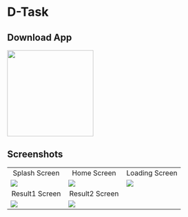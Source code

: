 # D-Task



## Download App
<a href="https://github.com/Ahmedshiref72/d_task/releases/download/tag1/D-task.apk"><img src="https://playerzon.com/asset/download.png" width="200"></img></a>

## Screenshots
<table width="100%">
<tr>
<td width="33.3%" align="center">
Splash Screen
</td>
<td width="33.3%" align="center">
Home Screen
</td>
<td width="33.3%" align="center">
Loading Screen
</td>

</tr>
<tr>
<td width="33.3%"><img src="https://github.com/Ahmedshiref72/d_task/releases/download/shefo/1.jpeg"/></td>
<td width="33.3%"><img src="https://github.com/Ahmedshiref72/d_task/releases/download/shefo/2.jpeg"/></td>
<td width="33.3%"><img src="https://github.com/Ahmedshiref72/d_task/releases/download/shefo/3.jpeg"/></td>

</tr>
<tr>
<td width="33.3%" align="center">
Result1 Screen
</td>
<td width="33.3%" align="center">
Result2 Screen
</td>

</tr>
<tr>
<td width="33.3%"><img src="https://github.com/Ahmedshiref72/d_task/releases/download/shefo/4.jpeg"/></td>
<td width="33.3%"><img src="https://github.com/Ahmedshiref72/d_task/releases/download/shefo/5.jpeg"/></td>

</table>


